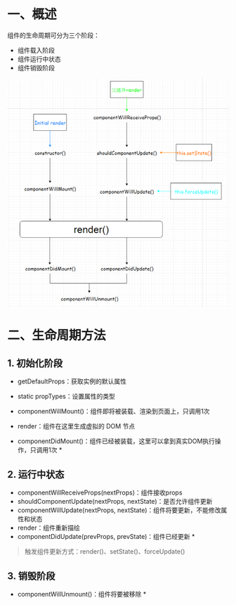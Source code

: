 # 一、概述

组件的生命周期可分为三个阶段：

- 组件载入阶段
- 组件运行中状态
- 组件销毁阶段

![](IMGS/life-circle.png)

# 二、生命周期方法

## 1. 初始化阶段 

- getDefaultProps：获取实例的默认属性
- static propTypes：设置属性的类型

- componentWillMount()：组件即将被装载、渲染到页面上，只调用1次
- render：组件在这里生成虚拟的 DOM 节点
- componentDidMount()：组件已经被装载，这里可以拿到真实DOM执行操作，只调用1次 *

## 2. 运行中状态

- componentWillReceiveProps(nextProps)：组件接收props
- shouldComponentUpdate(nextProps, nextState)：是否允许组件更新
- componentWillUpdate(nextProps, nextState)：组件将要更新，不能修改属性和状态
- render：组件重新描绘
- componentDidUpdate(prevProps, prevState)：组件已经更新 *

> 触发组件更新方式：render()、setState()、forceUpdate()
>

## 3. 销毁阶段 

- componentWillUnmount()：组件将要被移除 *

